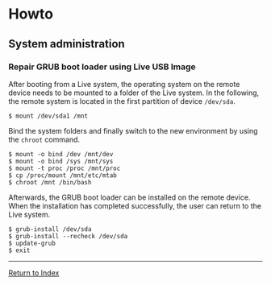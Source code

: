 # Howto

## System administration

### Repair GRUB boot loader using Live USB Image

After booting from a Live system, the operating system on the remote device needs to be mounted to a folder of the Live system.  In the following, the remote system is located in the first partition of device `/dev/sda`.

```console
$ mount /dev/sda1 /mnt
```

Bind the system folders and finally switch to the new environment by using the `chroot` command.

```console
$ mount -o bind /dev /mnt/dev
$ mount -o bind /sys /mnt/sys
$ mount -t proc /proc /mnt/proc
$ cp /proc/mount /mnt/etc/mtab
$ chroot /mnt /bin/bash
```

Afterwards, the GRUB boot loader can be installed on the remote device.  When the installation has completed successfully, the user can return to the Live system.

```console
$ grub-install /dev/sda
$ grub-install --recheck /dev/sda
$ update-grub
$ exit
```

---
[Return to Index](../README.md)
